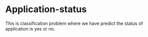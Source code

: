 # Application-status
This is classification problem where we have predict the status of application is yes or no.
